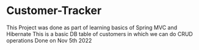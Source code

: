 # Customer-Tracker
This Project was done as part of learning basics of Spring MVC and Hibernate
This is a basic DB table of customers in which we can do CRUD operations
Done on Nov 5th 2022
